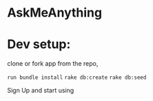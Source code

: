 # AskMeAnything




# Dev setup:

clone or fork app from the repo, 

`run bundle install` 
`rake db:create` 
`rake db:seed`

Sign Up and start using

